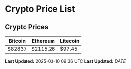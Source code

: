 # Crypto Price List

## Crypto Prices
| Bitcoin | Ethereum | Litecoin |
| ------- | -------- | -------- |
| $82837 | $2115.26 | $97.45 |
**Last Updated:** 2025-03-10 09:36 UTC
**Last Updated:** $DATE$

